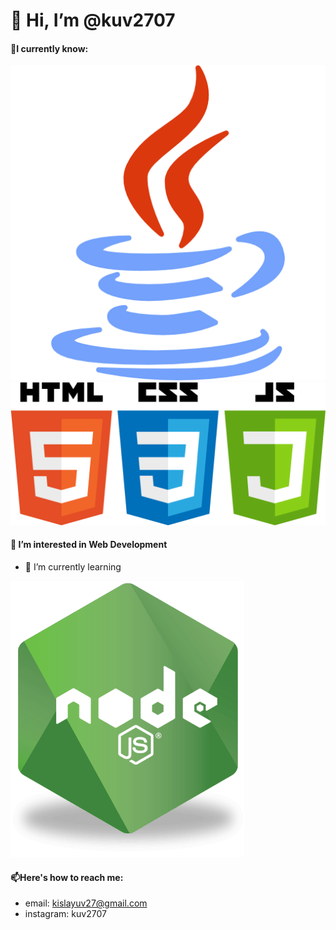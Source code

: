 # 👋 Hi, I’m @kuv2707
#### 📒I currently know:
![GitHub Logo](/images/java.png)
![GitHub Logo](/images/hcj.png)
#### 👀 I’m interested in Web Development
  - 🌱 I’m currently learning
  
  ![GitHub Logo](/images/nodejs.png)
#### 📫Here's how to reach me:
- email: kislayuv27@gmail.com   
- instagram: kuv2707


<!---
kuv2707/kuv2707 is a ✨ special ✨ repository because its `README.md` (this file) appears on your GitHub profile.
You can click the Preview link to take a look at your changes.
--->
